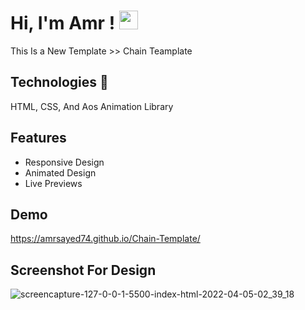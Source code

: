 
# Hi, I'm Amr ! <img src="https://raw.githubusercontent.com/MartinHeinz/MartinHeinz/master/wave.gif" width="30px">

This Is a New Template >> Chain Teamplate 
## Technologies 🚀
HTML, CSS, And Aos Animation Library


## Features

- Responsive Design 
- Animated Design
- Live Previews



## Demo

https://amrsayed74.github.io/Chain-Template/


## Screenshot For Design

![screencapture-127-0-0-1-5500-index-html-2022-04-05-02_39_18](https://user-images.githubusercontent.com/81320285/161655919-15e5922a-b78c-4d1f-88b4-7fc70f285294.png)


